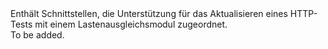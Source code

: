 <Namespace Name="Microsoft.Azure.Management.Network.Fluent.LoadBalancerHttpProbe.Update">
  <Docs>
    <summary>Enthält Schnittstellen, die Unterstützung für das Aktualisieren eines HTTP-Tests mit einem Lastenausgleichsmodul zugeordnet.</summary> 
    <remarks>To be added.</remarks>
  </Docs>
</Namespace>
